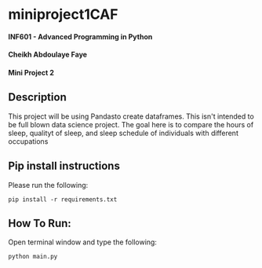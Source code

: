 # miniproject1CAF

#### INF601 - Advanced Programming in Python
#### Cheikh Abdoulaye Faye
#### Mini Project 2

## Description
This project will be using Pandasto create dataframes. This isn't intended to be full blown data science project. The goal here is to compare the hours of sleep, qualityt of sleep, and sleep schedule of individuals with different occupations
## Pip install instructions
Please run the following:
```
pip install -r requirements.txt
```

## How To Run:
Open terminal window and type the following:
```
python main.py
```